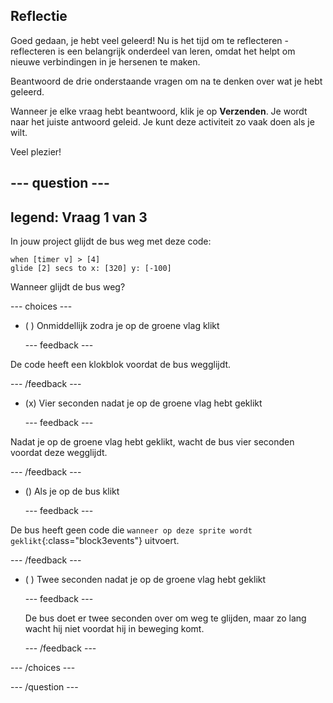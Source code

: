 ## Reflectie

Goed gedaan, je hebt veel geleerd! Nu is het tijd om te reflecteren - reflecteren is een belangrijk onderdeel van leren, omdat het helpt om nieuwe verbindingen in je hersenen te maken.

Beantwoord de drie onderstaande vragen om na te denken over wat je hebt geleerd.

Wanneer je elke vraag hebt beantwoord, klik je op **Verzenden**. Je wordt naar het juiste antwoord geleid. Je kunt deze activiteit zo vaak doen als je wilt.

Veel plezier!

--- question ---
---
legend: Vraag 1 van 3
---

In jouw project glijdt de bus weg met deze code:

```blocks3
when [timer v] > [4] 
glide [2] secs to x: [320] y: [-100]
```

Wanneer glijdt de bus weg?

--- choices ---

- ( ) Onmiddellijk zodra je op de groene vlag klikt

  --- feedback ---

De code heeft een klokblok voordat de bus wegglijdt.

  --- /feedback ---

- (x) Vier seconden nadat je op de groene vlag hebt geklikt

  --- feedback ---

Nadat je op de groene vlag hebt geklikt, wacht de bus vier seconden voordat deze wegglijdt.

  --- /feedback ---

- () Als je op de bus klikt

  --- feedback ---

De bus heeft geen code die `wanneer op deze sprite wordt geklikt`{:class="block3events"} uitvoert.

  --- /feedback ---

- ( ) Twee seconden nadat je op de groene vlag hebt geklikt

  --- feedback ---

  De bus doet er twee seconden over om weg te glijden, maar zo lang wacht hij niet voordat hij in beweging komt.

  --- /feedback ---

--- /choices ---

--- /question ---
